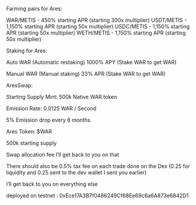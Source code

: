 Farming pairs for Ares:

WAR/METIS - 450% starting APR (starting 300x multiplier)
USDT/METIS - 1,150% starting APR (starting 50x multiplier)
USDC/METIS - 1,150% starting APR (starting 50x multiplier)
WETH/METIS - 1,150% starting APR (starting 50x multiplier)

Staking for Ares:

Auto WAR (Automatic restaking) 1000% APY (Stake WAR to get WAR)

Manual WAR (Manual staking) 33% APR (Stake WAR to get WAR)

AresSwap:

Starting Supply Mint: 500k Native WAR token

Emission Rate: 0.0125 WAR / Second

5% Emission drop every 6 months.

Ares Token: $WAR

500k starting supply

Swap allocation fee I’ll get back to you on that

There should also be 0.5% tax fee on each trade done on the Dex (0.25 for liquidity and 0.25 sent to the dev wallet I sent you earlier)

I’ll get back to you on everything else


deployed on testnet : 0xEce17A3B7f0486249Cf68Ee69c6a6A873e6842D1